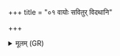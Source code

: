 +++
title = "०१ वायोः सवितुर् विदथानि"

+++
<details><summary>मूलम् (GR)</summary>

वायोः सवितुर् विदथानि मन्महे  
याव् आत्मन्वद् विदथो यौ च रक्षथः ।  
यौ विश्वस्य परिभू बभूवथुस्  
तौ नो मुञ्चतम् अंहसः ॥
</details>